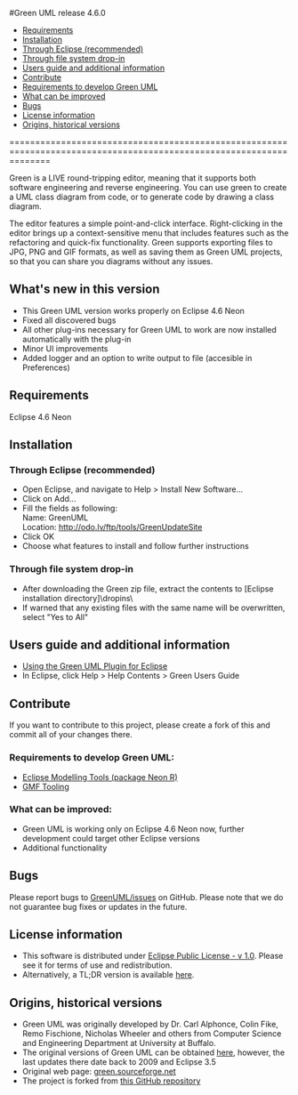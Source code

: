 
#Green UML release 4.6.0
- [Requirements](#requirements)
- [Installation](#installation)
 - [Through Eclipse (recommended)](#through-eclipse-recommended)
 - [Through file system drop-in](#through-file-system-drop-in)
- [Users guide and additional information](#users-guide-and-additional-information)
- [Contribute](#contribute)
 - [Requirements to develop Green UML](#requirements-to-develop-green-uml)
 - [What can be improved](#what-can-be-improved)
- [Bugs](#bugs)
- [License information](#license-information)
- [Origins, historical versions](#origins-historical-versions)

====================================================================================================================

Green is a LIVE round-tripping editor, meaning that it supports both software engineering and reverse engineering. 
You can use green to create a UML class diagram from code, or to generate code by drawing a class diagram.

The editor features a simple point-and-click interface. Right-clicking in the editor brings up a 
context-sensitive menu that includes features such as the refactoring and quick-fix functionality.
Green supports exporting files to JPG, PNG and GIF formats, as well as saving them as Green UML projects, so that you can share you diagrams without any issues.

## What's new in this version
- This Green UML version works properly on Eclipse 4.6 Neon
- Fixed all discovered bugs
- All other plug-ins necessary for Green UML to work are now installed automatically with the plug-in 
- Minor UI improvements
- Added logger and an option to write output to file (accesible in Preferences)

## Requirements
Eclipse 4.6 Neon

## Installation
### Through Eclipse (recommended)
- Open Eclipse, and navigate to Help > Install New Software...
- Click on Add... 
- Fill the fields as following: <br>
     Name: GreenUML <br>
     Location: http://odo.lv/ftp/tools/GreenUpdateSite
- Click OK 
- Choose what features to install and follow further instructions

### Through file system drop-in
- After downloading the Green zip file, extract the contents to [Eclipse installation directory]\dropins\
- If warned that any existing files with the same name will be overwritten, select "Yes to All"


## Users guide and additional information
- [Using the Green UML Plugin for Eclipse](https://www.clear.rice.edu/comp310/Eclipse/GreenUML/)
- In Eclipse, click Help > Help Contents > Green Users Guide


## Contribute
If you want to contribute to this project, please create a fork of this and commit all of your changes there. 

### Requirements to develop Green UML:
- [Eclipse Modelling Tools (package Neon R)](http://www.eclipse.org/downloads/packages/release/Neon/R)
- [GMF Tooling](http://download.eclipse.org/modeling/gmp/gmf-tooling/updates/releases/)

### What can be improved:
- Green UML is working only on Eclipse 4.6 Neon now, further development could target other Eclipse versions
- Additional functionality

## Bugs
Please report bugs to [GreenUML/issues](https://github.com/ValdisVitolins/GreenUML/issues) on GitHub. 
Please note that we do not guarantee bug fixes or updates in the future.

## License information
- This software is distributed under [Eclipse Public License - v 1.0](https://www.eclipse.org/legal/epl-v10.html). 
Please see it for terms of use and redistribution. 
- Alternatively, a TL;DR version is available [here](https://www.tldrlegal.com/l/epl).

## Origins, historical versions
- Green UML was originally developed by Dr. Carl Alphonce, Colin Fike, Remo Fischione, Nicholas Wheeler and others from Computer Science and Engineering Department at University at Buffalo.
- The original versions of Green UML can be obtained [here](http://green.sourceforge.net/builds.html), however, the last updates there date back to 2009 and Eclipse 3.5
- Original web page: [green.sourceforge.net](http://green.sourceforge.net)
- The project is forked from [this GitHub repository](https://github.com/fmjrey/Green-UML)


